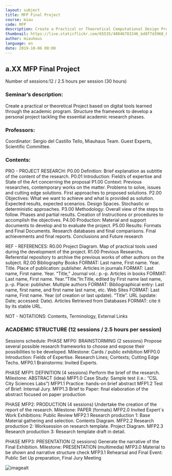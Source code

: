 ```yaml
---
layout: subject
title: MFP Final Project
course: miau
code: MFP
description: Create a Practical or Theoretical Computational Design Project
thumbnail: https://live.staticflickr.com/65535/48846783246_bd8f7d3968_b.jpg
author: miauhaus
language: en
date: 2019-10-06 00:00
---
```

## a.XX MFP Final Project
Number of sessions:12 / 2.5 hours per session (30 hours)

### Seminar’s description:
Create a practical or theoretical Project based on digital tools learned through the academic
program. Structure the framework to develop a personal project tackling the essential
academic research phases.

### Professors:
Coordinator: Sergio del Castillo Tello, Miauhaus Team. Guest Experts, Scientific Committee.

### Contents:

PRO - PROJECT RESEARCH:
P0.00 Definition: Brief explanation as subtitle of the content of the research.
P0.01 Introduction: Field/s of expertise and State of the Art concerning the proposal
P1.00 Context: Previous researches, contemporary works on the matter. Problems to solve,
issues and cutting edge solutions. First approaches to proposed solutions.
P2.00 Objectives: What we want to achieve and what is provided as solution. Expected
results, expected scenarios. Design Spaces. Stochastic or deterministic approaches.
P3.00 Methodology: Overall view of the steps to follow. Phases and partial results. Creation
of Instructions or procedures to accomplish the objectives.
P4.00 Production: Material and support documents to develop and to evaluate the project.
P5.00 Results: Formats and Final Documents. Research databases and final comparisons.
Final achievements and final reports. Conclusions and Future research

REF - REFERENCES:
R0.00 Project Diagram. Map of practical tools used during the development of the project.
R1.00 Previous Researchs. Referential repository to archive the previous works of other authors on the subject.
R2.00 Bibliography Books FORMAT: Last name, First name. Year. Title. Place of publication: publisher.
Articles in journals FORMAT: Last name, First name. Year. “Title,” Journal vol.: p.-p.
Articles in books FORMAT: Last name, First name. Year.“Title.”In:Title, edited by First name last name, p.-p. Place:
publisher. Multiple authors FORMAT: Bibliographical entry: Last name, first name, and first name last name, etc.
Web Sites FORMAT: Last name, First name. Year (of creation or last update). “Title”. URL (update: Date; accessed:
Date). Articles Retrieved from Databases FORMAT: cite it by its stable URL.

NOT - NOTATIONS:
Contents, Terminology, External Links

### ACADEMIC STRUCTURE (12 sessions / 2.5 hours per session)

Sessions schedule:
PHASE MFP0: BRAINSTORMING (2 sessions)
Propose several possible research frameworks to choose and expose their possibilities to be
developed. Milestone: Cards / public exhibition
MFP0.0 Introduction: Fields of Expertise. Research Lines; Contexts; Cutting Edge Techs.
MFP0.1 Brainstorms: Invited Experts.

PHASE MFP1: DEFINITION (4 sessions)
Perform the brief of the research. Milestone: ABSTRACT (idea)
MFP1.0 Case Study: Sample test (i.e.: “CSL City Sciences Labs”)
MFP1.1 Practice: hands-on brief abstract
MFP1.2 Test of Brief: Internal Jury.
MFP1.3 Brief to Paper: final elaboration of the abstract focused on paper production

PHASE MFP2: PRODUCTION (4 sessions)
Undertake the creation of the report of the research. Milestone: PAPER (formats)
MFP2.0 Invited Expert´s Work Exhibitions: Public Review
MFP2.1 Research production 1: Base Material gathering and selection. Contents Diagram.
MFP2.2 Research production 2: Worksession on research template. Project Diagram.
MFP2.3 Research production 3: Research template draft in detail.

PHASE MFP3: PRESENTATION (2 sessions)
Generate the narrative of the Final Exhibition. Milestone: PRESENTATION (multimedia)
MFP3.0 Material to be shown and narrative structure check
MFP3.1 Rehearsal and Final Event: Public Set Up preparation, Final Jury Meeting

![imagealt](https://live.staticflickr.com/65535/48846975342_5d5658e29a_b.jpg)
